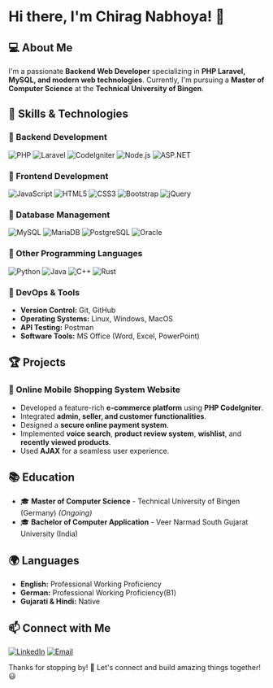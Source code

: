 # Hi there, I'm Chirag Nabhoya! 👋

## 💻 About Me
I'm a passionate **Backend Web Developer** specializing in **PHP Laravel, MySQL, and modern web technologies**. Currently, I'm pursuing a **Master of Computer Science** at the **Technical University of Bingen**.

## 🚀 Skills & Technologies
### 🔹 Backend Development
![PHP](https://img.shields.io/badge/PHP-777BB4?style=flat&logo=php&logoColor=white) ![Laravel](https://img.shields.io/badge/Laravel-FF2D20?style=flat&logo=laravel&logoColor=white) ![CodeIgniter](https://img.shields.io/badge/CodeIgniter-EF4223?style=flat&logo=codeigniter&logoColor=white) ![Node.js](https://img.shields.io/badge/Node.js-43853D?style=flat&logo=node.js&logoColor=white) ![ASP.NET](https://img.shields.io/badge/ASP.NET-5C2D91?style=flat&logo=dotnet&logoColor=white)

### 🔹 Frontend Development
![JavaScript](https://img.shields.io/badge/JavaScript-F7DF1E?style=flat&logo=javascript&logoColor=black) ![HTML5](https://img.shields.io/badge/HTML5-E34F26?style=flat&logo=html5&logoColor=white) ![CSS3](https://img.shields.io/badge/CSS3-1572B6?style=flat&logo=css3&logoColor=white) ![Bootstrap](https://img.shields.io/badge/Bootstrap-563D7C?style=flat&logo=bootstrap&logoColor=white) ![jQuery](https://img.shields.io/badge/jQuery-0769AD?style=flat&logo=jquery&logoColor=white)

### 🔹 Database Management
![MySQL](https://img.shields.io/badge/MySQL-4479A1?style=flat&logo=mysql&logoColor=white) ![MariaDB](https://img.shields.io/badge/MariaDB-003545?style=flat&logo=mariadb&logoColor=white) ![PostgreSQL](https://img.shields.io/badge/PostgreSQL-336791?style=flat&logo=postgresql&logoColor=white) ![Oracle](https://img.shields.io/badge/Oracle-F80000?style=flat&logo=oracle&logoColor=white)

### 🔹 Other Programming Languages
![Python](https://img.shields.io/badge/Python-3776AB?style=flat&logo=python&logoColor=white) ![Java](https://img.shields.io/badge/Java-007396?style=flat&logo=java&logoColor=white) ![C++](https://img.shields.io/badge/C++-00599C?style=flat&logo=c%2B%2B&logoColor=white) ![Rust](https://img.shields.io/badge/Rust-000000?style=flat&logo=rust&logoColor=white)

### 🔹 DevOps & Tools
- **Version Control:** Git, GitHub
- **Operating Systems:** Linux, Windows, MacOS
- **API Testing:** Postman
- **Software Tools:** MS Office (Word, Excel, PowerPoint)

## 🏆 Projects
### 🔹 Online Mobile Shopping System Website
- Developed a feature-rich **e-commerce platform** using **PHP CodeIgniter**.
- Integrated **admin, seller, and customer functionalities**.
- Designed a **secure online payment system**.
- Implemented **voice search**, **product review system**, **wishlist**, and **recently viewed products**.
- Used **AJAX** for a seamless user experience.

## 📚 Education
- 🎓 **Master of Computer Science** - Technical University of Bingen (Germany) *(Ongoing)*
- 🎓 **Bachelor of Computer Application** - Veer Narmad South Gujarat University (India)

## 🌍 Languages
- **English:** Professional Working Proficiency
- **German:** Professional Working Proficiency(B1)
- **Gujarati & Hindi:** Native

## 📫 Connect with Me
[![LinkedIn](https://img.shields.io/badge/LinkedIn-Profile-blue)](https://www.linkedin.com/in/chirag-nabhoya)
[![Email](https://img.shields.io/badge/Email-chiragnabhoya2506@gmail.com-red)](mailto:chiragnabhoya2506@gmail.com)

Thanks for stopping by! 🚀 Let's connect and build amazing things together! 😃
